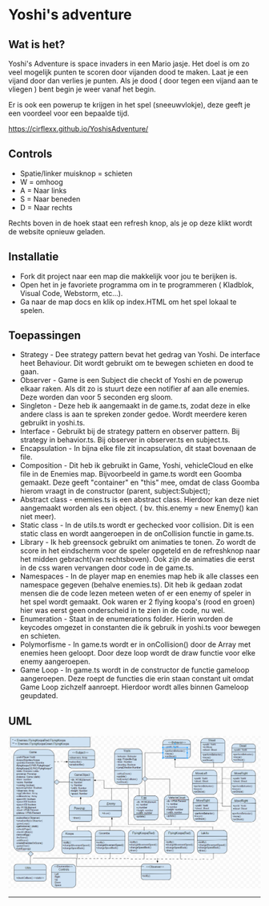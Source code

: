 # Yoshi's adventure

## Wat is het?
Yoshi's Adventure is space invaders in een Mario jasje. Het doel is om zo veel mogelijk punten te scoren door vijanden dood te maken. Laat je een vijand door dan verlies je punten.
Als je dood ( door tegen een vijand aan te vliegen ) bent begin je weer vanaf het begin.

Er is ook een powerup te krijgen in het spel (sneeuwvlokje), deze geeft je een voordeel voor een bepaalde tijd.

https://cirflexx.github.io/YoshisAdventure/

## Controls
- Spatie/linker muisknop = schieten
- W = omhoog
- A = Naar links
- S = Naar beneden
- D = Naar rechts

Rechts boven in de hoek staat een refresh knop, als je op deze klikt wordt de website opnieuw geladen.

## Installatie
- Fork dit project naar een map die makkelijk voor jou te berijken is.
- Open het in je favoriete programma  om in te programmeren ( Kladblok, Visual Code, Webstorm, etc...).
- Ga naar de map docs en klik op index.HTML om het spel lokaal te spelen.

## Toepassingen
- Strategy - Dee strategy pattern bevat het gedrag van Yoshi. De interface heet Behaviour. Dit wordt gebruikt om te bewegen schieten en dood te gaan.
- Observer - Game is een Subject die checkt of Yoshi en de powerup elkaar raken. Als dit zo is stuurt deze een notifier af aan alle enemies. Deze worden dan voor 5 seconden erg sloom.
- Singleton - Deze heb ik aangemaakt in de game.ts, zodat deze in elke andere class is aan te spreken zonder gedoe. Wordt meerdere keren gebruikt in yoshi.ts.
- Interface - Gebruikt bij de strategy pattern en observer pattern. Bij strategy in behavior.ts. Bij observer in observer.ts en subject.ts.
- Encapsulation - In bijna elke file zit incapsulation, dit staat bovenaan de file.
- Composition -  Dit heb ik gebruikt in Game, Yoshi, vehicleCloud en elke file in de Enemies map. Bijvoorbeeld in game.ts wordt een Goomba gemaakt. Deze geeft "container" en "this" mee, omdat de class Goomba hierom vraagt in de constructor (parent, subject:Subject);
- Abstract class - enemies.ts is een abstract class. Hierdoor kan deze niet aangemaakt worden als een object. ( bv. this.enemy = new Enemy() kan niet meer).
- Static class - In de utils.ts wordt er gechecked voor collision. Dit is een static class en wordt aangeroepen in de onCollision functie in game.ts.
- Library - Ik heb greensock gebruikt om animaties te tonen. Zo wordt de score in het eindscherm voor de speler opgeteld en de refreshknop naar het midden gebracht(van rechtsboven). Ook zijn de animaties die eerst in de css waren vervangen door code in de game.ts.
- Namespaces - In de player map en enemies map heb ik alle classes een namespace gegeven (behalve enemies.ts). Dit heb ik gedaan zodat mensen die de code lezen meteen weten of er een enemy of speler in het spel wordt gemaakt. Ook waren er 2 flying koopa's (rood en groen) hier was eerst geen onderscheid in te zien in de code, nu wel.
- Enumeration - Staat in de enumerations folder. Hierin worden de keycodes omgezet in constanten die ik gebruik in yoshi.ts voor bewegen en schieten.
- Polymorfisme - In game.ts wordt er in onCollision() door de Array met enemies heen geloopt. Door deze loop wordt de draw functie voor elke enemy aangeroepen.
- Game Loop - In game.ts wordt in de constructor de functie gameloop aangeroepen. Deze roept de functies die erin staan constant uit omdat Game Loop zichzelf aanroept. Hierdoor wordt alles binnen Gameloop geupdated. 

## UML
![alt text](https://raw.githubusercontent.com/cirflexx/YoshisAdventure/master/UML-YoshisRevenge.png)

-------------------------------------------------------------------------------------